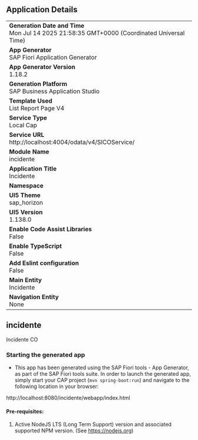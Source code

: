 ## Application Details
|               |
| ------------- |
|**Generation Date and Time**<br>Mon Jul 14 2025 21:58:35 GMT+0000 (Coordinated Universal Time)|
|**App Generator**<br>SAP Fiori Application Generator|
|**App Generator Version**<br>1.18.2|
|**Generation Platform**<br>SAP Business Application Studio|
|**Template Used**<br>List Report Page V4|
|**Service Type**<br>Local Cap|
|**Service URL**<br>http://localhost:4004/odata/v4/SICOService/|
|**Module Name**<br>incidente|
|**Application Title**<br>Incidente|
|**Namespace**<br>|
|**UI5 Theme**<br>sap_horizon|
|**UI5 Version**<br>1.138.0|
|**Enable Code Assist Libraries**<br>False|
|**Enable TypeScript**<br>False|
|**Add Eslint configuration**<br>False|
|**Main Entity**<br>Incidente|
|**Navigation Entity**<br>None|

## incidente

Incidente CO

### Starting the generated app

-   This app has been generated using the SAP Fiori tools - App Generator, as part of the SAP Fiori tools suite.  In order to launch the generated app, simply start your CAP project (```mvn spring-boot:run```) and navigate to the following location in your browser:

http://localhost:8080/incidente/webapp/index.html

#### Pre-requisites:

1. Active NodeJS LTS (Long Term Support) version and associated supported NPM version.  (See https://nodejs.org)


